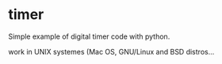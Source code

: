 # timer
Simple example of digital timer code with python.

work in UNIX systemes (Mac OS, GNU/Linux and BSD distros...
